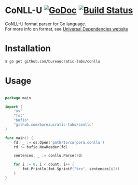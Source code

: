 # CoNLL-U [![GoDoc](https://godoc.org/github.com/bureaucratic-labs/conllu?status.svg)](https://godoc.org/github.com/bureaucratic-labs/conllu) [![Build Status](https://travis-ci.org/bureaucratic-labs/conllu.svg?branch=master)](https://travis-ci.org/bureaucratic-labs/conllu)
CoNLL-U format parser for Go language.  
For more info on format, see [Universal Dependencies website](http://universaldependencies.org/format.html) 

# Installation

```bash
$ go get github.com/bureaucratic-labs/conllu
```

# Usage

```go

package main

import (
	"os"
	"fmt"
	"bufio"
	"github.com/bureaucratic-labs/conllu"
)

func main() {
	fd, _ := os.Open('path/to/corpora.conllu')
	rd := bufio.NewReader(fd)

	sentences, _ := conllu.Parse(rd)

	for i := 0; i < count; i++ {
		fmt.Println(fmt.Sprintf("%+v", sentences[i]))
	}
}
```
